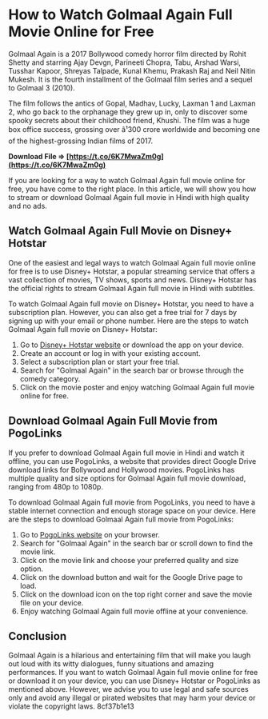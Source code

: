 
 
# How to Watch Golmaal Again Full Movie Online for Free
  
Golmaal Again is a 2017 Bollywood comedy horror film directed by Rohit Shetty and starring Ajay Devgn, Parineeti Chopra, Tabu, Arshad Warsi, Tusshar Kapoor, Shreyas Talpade, Kunal Khemu, Prakash Raj and Neil Nitin Mukesh. It is the fourth installment of the Golmaal film series and a sequel to Golmaal 3 (2010).
  
The film follows the antics of Gopal, Madhav, Lucky, Laxman 1 and Laxman 2, who go back to the orphanage they grew up in, only to discover some spooky secrets about their childhood friend, Khushi. The film was a huge box office success, grossing over â¹300 crore worldwide and becoming one of the highest-grossing Indian films of 2017.
 
**Download File ⇒ [https://t.co/6K7MwaZm0g](https://t.co/6K7MwaZm0g)**


  
If you are looking for a way to watch Golmaal Again full movie online for free, you have come to the right place. In this article, we will show you how to stream or download Golmaal Again full movie in Hindi with high quality and no ads.
  
## Watch Golmaal Again Full Movie on Disney+ Hotstar
  
One of the easiest and legal ways to watch Golmaal Again full movie online for free is to use Disney+ Hotstar, a popular streaming service that offers a vast collection of movies, TV shows, sports and news. Disney+ Hotstar has the official rights to stream Golmaal Again full movie in Hindi with subtitles.
  
To watch Golmaal Again full movie on Disney+ Hotstar, you need to have a subscription plan. However, you can also get a free trial for 7 days by signing up with your email or phone number. Here are the steps to watch Golmaal Again full movie on Disney+ Hotstar:
  
1. Go to [Disney+ Hotstar website](https://www.hotstar.com/in/movies/Golmaal-Again/1770017002/watch) or download the app on your device.
2. Create an account or log in with your existing account.
3. Select a subscription plan or start your free trial.
4. Search for "Golmaal Again" in the search bar or browse through the comedy category.
5. Click on the movie poster and enjoy watching Golmaal Again full movie online for free.

## Download Golmaal Again Full Movie from PogoLinks
  
If you prefer to download Golmaal Again full movie in Hindi and watch it offline, you can use PogoLinks, a website that provides direct Google Drive download links for Bollywood and Hollywood movies. PogoLinks has multiple quality and size options for Golmaal Again full movie download, ranging from 480p to 1080p.
  
To download Golmaal Again full movie from PogoLinks, you need to have a stable internet connection and enough storage space on your device. Here are the steps to download Golmaal Again full movie from PogoLinks:

1. Go to [PogoLinks website](https://pogolinks.art/movies/golmaal-again-2017/) on your browser.
2. Search for "Golmaal Again" in the search bar or scroll down to find the movie link.
3. Click on the movie link and choose your preferred quality and size option.
4. Click on the download button and wait for the Google Drive page to load.
5. Click on the download icon on the top right corner and save the movie file on your device.
6. Enjoy watching Golmaal Again full movie offline at your convenience.

## Conclusion
  
Golmaal Again is a hilarious and entertaining film that will make you laugh out loud with its witty dialogues, funny situations and amazing performances. If you want to watch Golmaal Again full movie online for free or download it on your device, you can use Disney+ Hotstar or PogoLinks as mentioned above. However, we advise you to use legal and safe sources only and avoid any illegal or pirated websites that may harm your device or violate the copyright laws.
 8cf37b1e13
 
